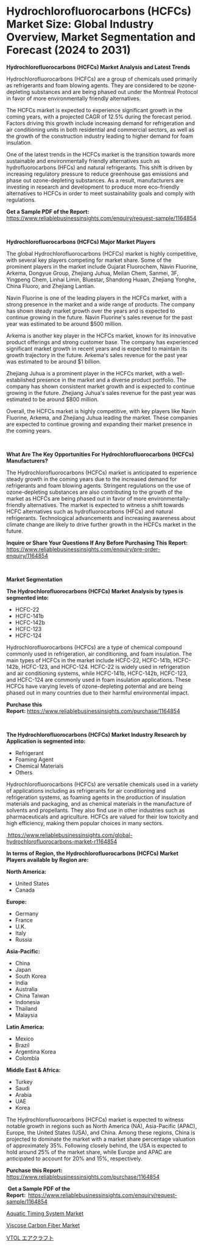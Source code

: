 <p><h1>Hydrochlorofluorocarbons (HCFCs) Market Size: Global Industry Overview, Market Segmentation and Forecast (2024 to 2031)</h1></p><p><strong>Hydrochlorofluorocarbons (HCFCs) Market Analysis and Latest Trends</strong></p>
<p><p>Hydrochlorofluorocarbons (HCFCs) are a group of chemicals used primarily as refrigerants and foam blowing agents. They are considered to be ozone-depleting substances and are being phased out under the Montreal Protocol in favor of more environmentally friendly alternatives.</p><p>The HCFCs market is expected to experience significant growth in the coming years, with a projected CAGR of 12.5% during the forecast period. Factors driving this growth include increasing demand for refrigeration and air conditioning units in both residential and commercial sectors, as well as the growth of the construction industry leading to higher demand for foam insulation.</p><p>One of the latest trends in the HCFCs market is the transition towards more sustainable and environmentally friendly alternatives such as hydrofluorocarbons (HFCs) and natural refrigerants. This shift is driven by increasing regulatory pressure to reduce greenhouse gas emissions and phase out ozone-depleting substances. As a result, manufacturers are investing in research and development to produce more eco-friendly alternatives to HCFCs in order to meet sustainability goals and comply with regulations.</p></p>
<p><strong>Get a Sample PDF of the Report:&nbsp;</strong> <a href="https://www.reliablebusinessinsights.com/enquiry/request-sample/1164854">https://www.reliablebusinessinsights.com/enquiry/request-sample/1164854</a></p>
<p>&nbsp;</p>
<p><strong>Hydrochlorofluorocarbons (HCFCs) Major Market Players</strong></p>
<p><p>The global Hydrochlorofluorocarbons (HCFCs) market is highly competitive, with several key players competing for market share. Some of the prominent players in the market include Gujarat Fluorochem, Navin Fluorine, Arkema, Dongyue Group, Zhejiang Juhua, Meilan Chem, Sanmei, 3F, Yingpeng Chem, Linhai Limin, Bluestar, Shandong Huaan, Zhejiang Yonghe, China Fluoro, and Zhejiang Lantian.</p><p>Navin Fluorine is one of the leading players in the HCFCs market, with a strong presence in the market and a wide range of products. The company has shown steady market growth over the years and is expected to continue growing in the future. Navin Fluorine's sales revenue for the past year was estimated to be around $500 million.</p><p>Arkema is another key player in the HCFCs market, known for its innovative product offerings and strong customer base. The company has experienced significant market growth in recent years and is expected to maintain its growth trajectory in the future. Arkema's sales revenue for the past year was estimated to be around $1 billion.</p><p>Zhejiang Juhua is a prominent player in the HCFCs market, with a well-established presence in the market and a diverse product portfolio. The company has shown consistent market growth and is expected to continue growing in the future. Zhejiang Juhua's sales revenue for the past year was estimated to be around $800 million.</p><p>Overall, the HCFCs market is highly competitive, with key players like Navin Fluorine, Arkema, and Zhejiang Juhua leading the market. These companies are expected to continue growing and expanding their market presence in the coming years.</p></p>
<p>&nbsp;</p>
<p><strong>What Are The Key Opportunities For Hydrochlorofluorocarbons (HCFCs) Manufacturers?</strong></p>
<p><p>The Hydrochlorofluorocarbons (HCFCs) market is anticipated to experience steady growth in the coming years due to the increased demand for refrigerants and foam blowing agents. Stringent regulations on the use of ozone-depleting substances are also contributing to the growth of the market as HCFCs are being phased out in favor of more environmentally-friendly alternatives. The market is expected to witness a shift towards HCFC alternatives such as hydrofluorocarbons (HFCs) and natural refrigerants. Technological advancements and increasing awareness about climate change are likely to drive further growth in the HCFCs market in the future.</p></p>
<p><strong>Inquire or Share Your Questions If Any Before Purchasing This Report:</strong> <a href="https://www.reliablebusinessinsights.com/enquiry/pre-order-enquiry/1164854">https://www.reliablebusinessinsights.com/enquiry/pre-order-enquiry/1164854</a></p>
<p>&nbsp;</p>
<p><strong>Market Segmentation</strong></p>
<p><strong>The Hydrochlorofluorocarbons (HCFCs) Market Analysis by types is segmented into:</strong></p>
<p><ul><li>HCFC-22</li><li>HCFC-141b</li><li>HCFC-142b</li><li>HCFC-123</li><li>HCFC-124</li></ul></p>
<p><p>Hydrochlorofluorocarbons (HCFCs) are a type of chemical compound commonly used in refrigeration, air conditioning, and foam insulation. The main types of HCFCs in the market include HCFC-22, HCFC-141b, HCFC-142b, HCFC-123, and HCFC-124. HCFC-22 is widely used in refrigeration and air conditioning systems, while HCFC-141b, HCFC-142b, HCFC-123, and HCFC-124 are commonly used in foam insulation applications. These HCFCs have varying levels of ozone-depleting potential and are being phased out in many countries due to their harmful environmental impact.</p></p>
<p><strong>Purchase this Report:&nbsp;</strong><a href="https://www.reliablebusinessinsights.com/purchase/1164854">https://www.reliablebusinessinsights.com/purchase/1164854</a></p>
<p>&nbsp;</p>
<p><strong>The Hydrochlorofluorocarbons (HCFCs) Market Industry Research by Application is segmented into:</strong></p>
<p><ul><li>Refrigerant</li><li>Foaming Agent</li><li>Chemical Materials</li><li>Others</li></ul></p>
<p><p>Hydrochlorofluorocarbons (HCFCs) are versatile chemicals used in a variety of applications including as refrigerants for air conditioning and refrigeration systems, as foaming agents in the production of insulation materials and packaging, and as chemical materials in the manufacture of solvents and propellants. They also find use in other industries such as pharmaceuticals and agriculture. HCFCs are valued for their low toxicity and high efficiency, making them popular choices in many sectors.</p></p>
<p><a href="https://www.reliablebusinessinsights.com/global-hydrochlorofluorocarbons-market-r1164854">&nbsp;https://www.reliablebusinessinsights.com/global-hydrochlorofluorocarbons-market-r1164854</a></p>
<p><strong>In terms of Region, the Hydrochlorofluorocarbons (HCFCs) Market Players available by Region are:</strong></p>
<p>
    <p> <strong> North America: </strong>
        <ul>
            <li>United States</li>
            <li>Canada</li>
        </ul>
        </p> 
    <p> <strong> Europe: </strong>
        <ul>
            <li>Germany</li>
            <li>France</li>
            <li>U.K.</li>
            <li>Italy</li>
            <li>Russia</li>
        </ul>
        </p> 
    <p> <strong> Asia-Pacific: </strong>
        <ul>
            <li>China</li>
            <li>Japan</li>
            <li>South Korea</li>
            <li>India</li>
            <li>Australia</li>
            <li>China Taiwan</li>
            <li>Indonesia</li>
            <li>Thailand</li>
            <li>Malaysia</li>
        </ul>
        </p> 
    <p> <strong> Latin America: </strong>
        <ul>
            <li>Mexico</li>
            <li>Brazil</li>
            <li>Argentina Korea</li>
            <li>Colombia</li>
        </ul>
        </p> 
    <p> <strong> Middle East & Africa: </strong>
        <ul>
            <li>Turkey</li>
            <li>Saudi</li>
            <li>Arabia</li>
            <li>UAE</li>
            <li>Korea</li>
        </ul>
    </p>
    </p>
<p><p>The Hydrochlorofluorocarbons (HCFCs) market is expected to witness notable growth in regions such as North America (NA), Asia-Pacific (APAC), Europe, the United States (USA), and China. Among these regions, China is projected to dominate the market with a market share percentage valuation of approximately 35%. Following closely behind, the USA is expected to hold around 25% of the market share, while Europe and APAC are anticipated to account for 20% and 15%, respectively.</p></p>
<p><strong>Purchase this Report: </strong><a href="https://www.reliablebusinessinsights.com/purchase/1164854">https://www.reliablebusinessinsights.com/purchase/1164854</a></p>
<p>&nbsp;<strong>Get a Sample PDF of the Report:&nbsp;&nbsp;</strong><a href="https://www.reliablebusinessinsights.com/enquiry/request-sample/1164854">https://www.reliablebusinessinsights.com/enquiry/request-sample/1164854</a></p>
<p><strong></strong></p>
<p><p><a href="https://view.publitas.com/reportprime-1/aquatic-timing-system-market-emerging-trends-and-future-prospects-for-period-from-2024-to-2031/">Aquatic Timing System Market</a></p><p><a href="https://github.com/yadanielu/Market-Research-Report-List-1/blob/main/viscose-carbon-fiber-market.md">Viscose Carbon Fiber Market</a></p><p><a href="https://github.com/tanyaali3/Market-Research-Report-List-1/blob/main/6202469136759.md">VTOL エアクラフト</a></p></p>